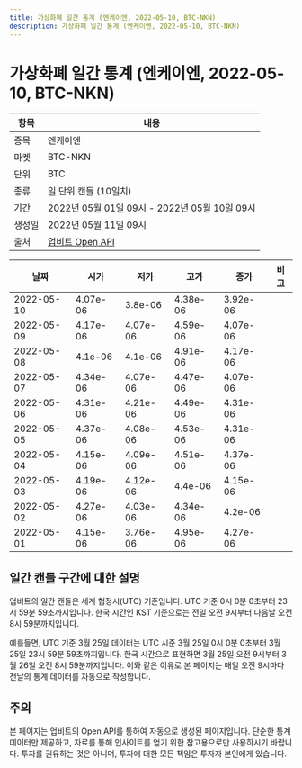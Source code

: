 ```yaml
---
title: 가상화폐 일간 통계 (엔케이엔, 2022-05-10, BTC-NKN)
description: 가상화폐 일간 통계 (엔케이엔, 2022-05-10, BTC-NKN)
---
```



가상화폐 일간 통계 (엔케이엔, 2022-05-10, BTC-NKN)
===

|항목|내용|
|--|--|
|종목|엔케이엔|
|마켓|BTC-NKN|
|단위|BTC|
|종류|일 단위 캔들 (10일치)|
|기간|2022년 05월 01일 09시 - 2022년 05월 10일 09시|
|생성일|2022년 05월 11일 09시|
|출처|[업비트 Open API](https://docs.upbit.com)|


|날짜|시가|저가|고가|종가|비고|
|--|--|--|--|--|--|
|2022-05-10|4.07e-06|3.8e-06|4.38e-06|3.92e-06|    |
|2022-05-09|4.17e-06|4.07e-06|4.59e-06|4.07e-06|    |
|2022-05-08|4.1e-06|4.1e-06|4.91e-06|4.17e-06|    |
|2022-05-07|4.34e-06|4.07e-06|4.47e-06|4.07e-06|    |
|2022-05-06|4.31e-06|4.21e-06|4.49e-06|4.31e-06|    |
|2022-05-05|4.37e-06|4.08e-06|4.53e-06|4.31e-06|    |
|2022-05-04|4.15e-06|4.09e-06|4.51e-06|4.37e-06|    |
|2022-05-03|4.19e-06|4.12e-06|4.4e-06|4.15e-06|    |
|2022-05-02|4.27e-06|4.03e-06|4.34e-06|4.2e-06|    |
|2022-05-01|4.15e-06|3.76e-06|4.95e-06|4.27e-06|    |


일간 캔들 구간에 대한 설명
---


업비트의 일간 캔들은 세계 협정시(UTC) 기준입니다. 
UTC 기준 0시 0분 0초부터 23시 59분 59초까지입니다. 
한국 시간인 KST 기준으로는 전일 오전 9시부터 다음날 오전 8시 59분까지입니다. 


예를들면, UTC 기준 3월 25일 데이터는 UTC 시준 3월 25일 0시 0분 0초부터 3월 25일 23시 59분 59초까지입니다. 
한국 시간으로 표현하면 3월 25일 오전 9시부터 3월 26일 오전 8시 59분까지입니다. 
이와 같은 이유로 본 페이지는 매일 오전 9시마다 전날의 통계 데이터를 자동으로 작성합니다. 


주의
---


본 페이지는 업비트의 Open API를 통하여 자동으로 생성된 페이지입니다. 
단순한 통계 데이터만 제공하고, 자료를 통해 인사이트를 얻기 위한 참고용으로만 사용하시기 바랍니다. 
투자를 권유하는 것은 아니며, 투자에 대한 모든 책임은 투자자 본인에게 있습니다. 
